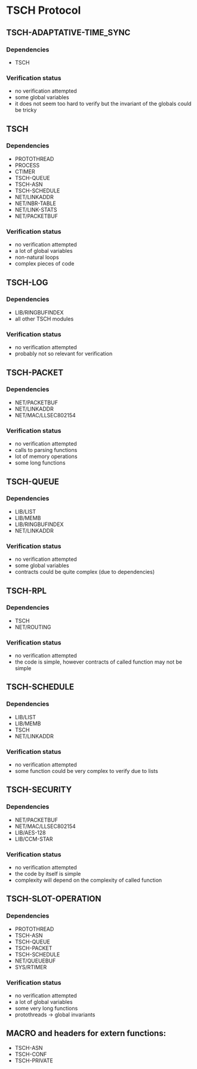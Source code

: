 # TSCH Protocol

## TSCH-ADAPTATIVE-TIME_SYNC

### Dependencies

- TSCH

### Verification status

- no verification attempted
- some global variables
- it does not seem too hard to verify but the invariant of
  the globals could be tricky

## TSCH

### Dependencies

- PROTOTHREAD
- PROCESS
- CTIMER
- TSCH-QUEUE
- TSCH-ASN
- TSCH-SCHEDULE
- NET/LINKADDR
- NET/NBR-TABLE
- NET/LINK-STATS
- NET/PACKETBUF

### Verification status

- no verification attempted
- a lot of global variables
- non-natural loops
- complex pieces of code

## TSCH-LOG

### Dependencies

- LIB/RINGBUFINDEX
- all other TSCH modules

### Verification status

- no verification attempted
- probably not so relevant for verification

## TSCH-PACKET

### Dependencies

- NET/PACKETBUF
- NET/LINKADDR
- NET/MAC/LLSEC802154

### Verification status

- no verification attempted
- calls to parsing functions
- lot of memory operations
- some long functions

## TSCH-QUEUE

### Dependencies

- LIB/LIST
- LIB/MEMB
- LIB/RINGBUFINDEX
- NET/LINKADDR

### Verification status

- no verification attempted
- some global variables
- contracts could be quite complex (due to dependencies)

## TSCH-RPL

### Dependencies

- TSCH
- NET/ROUTING

### Verification status

- no verification attempted
- the code is simple, however contracts of called function
  may not be simple

## TSCH-SCHEDULE

### Dependencies

- LIB/LIST
- LIB/MEMB
- TSCH
- NET/LINKADDR

### Verification status

- no verification attempted
- some function could be very complex to verify due to lists

## TSCH-SECURITY

### Dependencies

- NET/PACKETBUF
- NET/MAC/LLSEC802154
- LIB/AES-128
- LIB/CCM-STAR

### Verification status

- no verification attempted
- the code by itself is simple
- complexity will depend on the complexity of called function

## TSCH-SLOT-OPERATION

### Dependencies

- PROTOTHREAD
- TSCH-ASN
- TSCH-QUEUE
- TSCH-PACKET
- TSCH-SCHEDULE
- NET/QUEUEBUF
- SYS/RTIMER

### Verification status

- no verification attempted
- a lot of global variables
- some very long functions
- protothreads -> global invariants

## MACRO and headers for extern functions:

- TSCH-ASN
- TSCH-CONF
- TSCH-PRIVATE